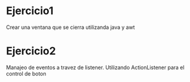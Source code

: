 # Ejercicio1

Crear una ventana que se cierra utilizanda java y awt

# Ejercicio2

Manajeo de eventos a travez de listener. Utilizando ActionListener para el control de boton